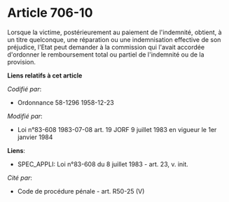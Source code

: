 # Article 706-10

Lorsque la victime, postérieurement au paiement de l'indemnité, obtient, à un titre quelconque, une réparation ou une
indemnisation effective de son préjudice, l'Etat peut demander à la commission qui l'avait accordée d'ordonner le
remboursement total ou partiel de l'indemnité ou de la provision.

**Liens relatifs à cet article**

_Codifié par_:

  - Ordonnance 58-1296 1958-12-23

_Modifié par_:

  - Loi n°83-608 1983-07-08 art. 19 JORF 9 juillet 1983 en vigueur le 1er janvier 1984

**Liens**:

  - SPEC_APPLI: Loi n°83-608 du 8 juillet 1983 - art. 23, v. init.

_Cité par_:

  - Code de procédure pénale - art. R50-25 (V)
